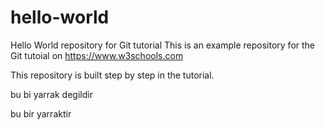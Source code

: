  # hello-world
Hello World repository for Git tutorial
This is an example repository for the Git tutoial on https://www.w3schools.com

This repository is built step by step in the tutorial.
 
bu bi yarrak degildir

bu bir yarraktir

